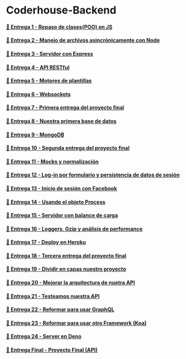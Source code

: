 # Coderhouse-Backend

#### [🔗 Entrega 1 - Repaso de clases(POO) en JS](https://github.com/nehuenortega/Coderhouse-Backend/tree/main/Entrega_01)

#### [🔗 Entrega 2 - Manejo de archivos asincrónicamente con Node](https://github.com/nehuenortega/Coderhouse-Backend/tree/main/Entrega_02)

#### [🔗 Entrega 3 - Servidor con Express](https://github.com/nehuenortega/Coderhouse-Backend/tree/main/Entrega_03)

#### [🔗 Entrega 4 - API RESTful](https://github.com/nehuenortega/Coderhouse-Backend/tree/main/Entrega_04)

#### [🔗 Entrega 5 - Motores de plantillas](https://github.com/nehuenortega/Coderhouse-Backend/tree/main/Entrega_05)

#### [🔗 Entrega 6 - Websockets](https://github.com/nehuenortega/Coderhouse-Backend/tree/main/Entrega_06)

#### [🔗 Entrega 7 - Primera entrega del proyecto final](https://github.com/nehuenortega/Coderhouse-Backend/tree/main/Entrega_07)

#### [🔗 Entrega 8 - Nuestra primera base de datos](https://github.com/nehuenortega/Coderhouse-Backend/tree/main/Entrega_08)

#### [🔗 Entrega 9 - MongoDB](https://github.com/nehuenortega/Coderhouse-Backend/tree/main/Entrega_09)

#### [🔗 Entrega 10 - Segunda entrega del proyecto final](https://github.com/nehuenortega/Coderhouse-Backend/tree/main/Entrega_10)

#### [🔗 Entrega 11 - Mocks y normalización](https://github.com/nehuenortega/Coderhouse-Backend/tree/main/Entrega_11)

#### [🔗 Entrega 12 - Log-in por formulario y persistencia de datos de sesión](https://github.com/nehuenortega/Coderhouse-Backend/tree/main/Entrega_12)

#### [🔗 Entrega 13 - Inicio de sesión con Facebook](https://github.com/nehuenortega/Coderhouse-Backend/tree/main/Entrega_13)

#### [🔗 Entrega 14 - Usando el objeto Process](https://github.com/nehuenortega/Coderhouse-Backend/tree/main/Entrega_14)

#### [🔗 Entrega 15 - Servidor con balance de carga](https://github.com/nehuenortega/Coderhouse-Backend/tree/main/Entrega_15)

#### [🔗 Entrega 16 - Loggers, Gzip y análisis de performance](https://github.com/nehuenortega/Coderhouse-Backend/tree/main/Entrega_16)

#### [🔗 Entrega 17 - Deploy en Heroku](https://github.com/nehuenortega/Coderhouse-Backend/tree/main/Entrega_17)

#### [🔗 Entrega 18 - Tercera entrega del proyecto final](https://github.com/nehuenortega/Coderhouse-Backend/tree/main/Entrega_18)

#### [🔗 Entrega 19 - Dividir en capas nuestro proyecto](https://github.com/nehuenortega/Coderhouse-Backend/tree/main/Entrega_19)

#### [🔗 Entrega 20 - Mejorar la arquitectura de nuetra API](https://github.com/nehuenortega/Coderhouse-Backend/tree/main/Entrega_20)

#### [🔗 Entrega 21 - Testeamos nuestra API](https://github.com/nehuenortega/Coderhouse-Backend/tree/main/Entrega_21)

#### [🔗 Entrega 22 - Reformar para usar GraphQL](https://github.com/nehuenortega/Coderhouse-Backend/tree/main/Entrega_22)

#### [🔗 Entrega 23 - Reformar para usar otro Framework (Koa)](https://github.com/nehuenortega/Coderhouse-Backend/tree/main/Entrega_23)

#### [🔗 Entrega 24 - Server en Deno](https://github.com/nehuenortega/Coderhouse-Backend/tree/main/Entrega_24)

#### [🔗 Entrega Final - Proyecto Final (API)](https://github.com/nehuenortega/Coderhouse-Backend/tree/main/Entrega_25)